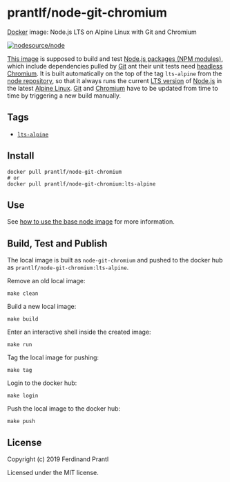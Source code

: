 # prantlf/node-git-chromium

[Docker] image: Node.js LTS on Alpine Linux with Git and Chromium

[![nodesource/node](http://dockeri.co/image/prantlf/node-git-chromium)](https://hub.docker.com/repository/docker/prantlf/node-git-chromium/)

[This image] is supposed to build and test [Node.js packages (NPM modules)], which include dependencies pulled by [Git] ant their unit tests need [headless Chromium]. It is built automatically on the top of the tag `lts-alpine` from the [node repository], so that it always runs the current [LTS version] of [Node.js] in the latest [Alpine Linux]. [Git] and [Chromium] have to be updated from time to time by triggering a new build manually.

## Tags

- [`lts-alpine`]

## Install

```
docker pull prantlf/node-git-chromium
# or
docker pull prantlf/node-git-chromium:lts-alpine
```

## Use

See [how to use the base node image] for more information.

## Build, Test and Publish

The local image is built as `node-git-chromium` and pushed to the docker hub as `prantlf/node-git-chromium:lts-alpine`.

Remove an old local image:

    make clean

Build a new local image:

    make build

Enter an interactive shell inside the created image:

    make run

Tag the local image for pushing:

    make tag

Login to the docker hub:

    make login

Push the local image to the docker hub:

    make push

## License

Copyright (c) 2019 Ferdinand Prantl

Licensed under the MIT license.

[Docker]: https://www.docker.com/
[This image]: https://hub.docker.com/repository/docker/prantlf/node-git-chromium
[`lts-alpine`]: https://hub.docker.com/repository/docker/prantlf/node-git-chromium/tags
[Node.js packages (NPM modules)]: https://docs.npmjs.com/about-packages-and-modules
[Git]: https://git-scm.com/
[headless Chromium]: https://chromium.googlesource.com/chromium/src/+/lkgr/headless/README.md
[Chromium]: https://www.chromium.org/
[node repository]: https://hub.docker.com/_/node
[LTS version]: https://nodejs.org/en/about/releases/
[Node.js]: https://nodejs.org/
[Alpine Linux]: https://alpinelinux.org/
[how to use the base node image]: https://github.com/nodejs/docker-node/blob/master/README.md#how-to-use-this-image

